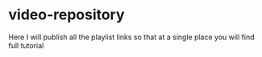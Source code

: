 # video-repository
Here I will publish all the playlist links so that at a single place you will find full tutorial
